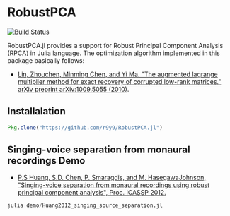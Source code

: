 # RobustPCA

[![Build Status](https://travis-ci.org/r9y9/RobustPCA.jl.svg?branch=master)](https://travis-ci.org/r9y9/RobustPCA.jl)

RobustPCA.jl provides a support for Robust Principal Component Analysis (RPCA) in Julia language. The optimization algorithm implemented in this package basically follows:

- [Lin, Zhouchen, Minming Chen, and Yi Ma. "The augmented lagrange multiplier method for exact recovery of corrupted low-rank matrices." arXiv preprint arXiv:1009.5055 (2010)](http://arxiv.org/pdf/1009.5055.pdf).

## Installalation

```julia
Pkg.clone("https://github.com/r9y9/RobustPCA.jl")
```

## Singing-voice separation from monaural recordings Demo

- [P.S Huang, S.D. Chen, P. Smaragdis, and M. HasegawaJohnson, "Singing-voice separation from monaural recordings using robust principal component analysis", Proc. ICASSP 2012.](http://www.mirlab.org/conference_papers/International_Conference/ICASSP%202012/pdfs/0000057.pdf)

```julia
julia demo/Huang2012_singing_source_separation.jl
```
